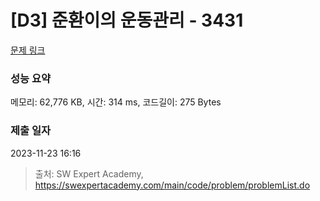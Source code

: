 # [D3] 준환이의 운동관리 - 3431 

[문제 링크](https://swexpertacademy.com/main/code/problem/problemDetail.do?contestProbId=AWE_ZXcqAAMDFAV2) 

### 성능 요약

메모리: 62,776 KB, 시간: 314 ms, 코드길이: 275 Bytes

### 제출 일자

2023-11-23 16:16



> 출처: SW Expert Academy, https://swexpertacademy.com/main/code/problem/problemList.do